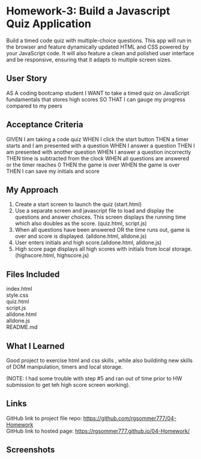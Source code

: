 # Homework-3: Build a Javascript Quiz Application
 Build a timed code quiz with multiple-choice questions. This app will run in the browser and feature dynamically updated HTML and CSS powered by your JavaScript code. It will also feature a clean and polished user interface and be responsive, ensuring that it adapts to multiple screen sizes.

## User Story
AS A coding bootcamp student
I WANT to take a timed quiz on JavaScript fundamentals that stores high scores
SO THAT I can gauge my progress compared to my peers

## Acceptance Criteria
GIVEN I am taking a code quiz
WHEN I click the start button
THEN a timer starts and I am presented with a question
WHEN I answer a question
THEN I am presented with another question
WHEN I answer a question incorrectly
THEN time is subtracted from the clock
WHEN all questions are answered or the timer reaches 0
THEN the game is over
WHEN the game is over
THEN I can save my initials and score

## My Approach
1. Create a start screen to launch the quiz (start.html)
2. Use a separate screen and javascript file to load and display the questions and answer choices. This screen displays the running time which also doubles as the score. (quiz.html, script.js)
3. When all questions have been answered OR the time runs out, game is over and score is displayed. (alldone.html, alldone.js)
4. User enters initials and high score.(alldone.html, alldone.js)
5. High score page displays all high scores with initials from local storage. (highscore.html, highscore.js)

## Files Included
index.html<br>
style.css<br>
quiz.html<br>
script.js<br>
alldone.html<br>
alldone.js<br>
README.md<br>

## What I Learned
Good project to exercise html and css skills , while also buildinhg new skills of DOM manipulation, timers and local storage. 

(NOTE: I had some trouble with step #5 and ran out of time prior to HW submission to get teh high score screen working).

## Links
GitHub link to project file repo: https://github.com/rgsommer777/04-Homework<br>
GitHub link to hosted page: https://rgsommer777.github.io/04-Homework/

## Screenshots   
